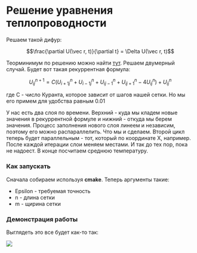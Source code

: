 # Решение уравнения теплопроводности

Решаем такой дифур:

$$\frac{\partial U(\vec r, t)}{\partial t} = \Delta U(\vec r, t)$$

Теорминимум по решению можно найти [тут](https://github.com/timattt/Project-computational-math/blob/master/About/ThermalEquation.md).
Решаем двумерный случай. Будет вот такая рекуррентная формула:

$$U_{i j}^{n+1} = C (U_{i+1 j}^{n} + U_{i-1 j}^{n} + U_{i j-1}^{n} + U_{i j+1}^{n} - 4 U_{i j}^{n}) + U_{i j}^{n}$$

где C - число Куранта, которое зависит от шагов нашей сетки. Но мы его примем для удобства равным 0.01

У нас есть два слоя по времени. Верхний - куда мы кладем новые значения в рекуррентной формуле и нижний - откуда мы берем значения.
Процесс заполнения нового слоя линеем и независим, поэтому его можно распараллелить. Что мы и сделаем. Второй цикл теперь будет параллельным - тот,
который по координате X, например. После каждой итерации слои меняем местами. И так до тех пор, пока не надоест. В конце посчитаем среднюю температуру.

### Как запускать

Сначала собираем используя **cmake**.
Теперь аргументы такие: 
* Epsilon - требуемая точность
* n - длина сетки
* m - щирина сетки

### Демонстрация работы

Выглядеть это все будет как-то так:

![](https://user-images.githubusercontent.com/25401699/164061165-eef819fd-8f03-4a26-885d-fabdea7b28a0.gif)
